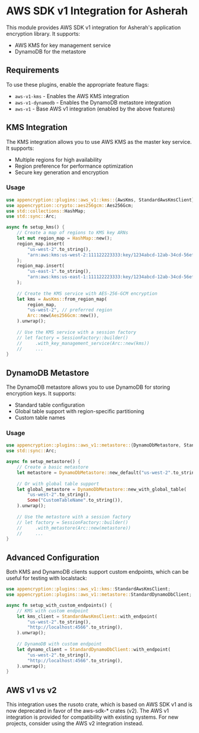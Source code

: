# AWS SDK v1 Integration for Asherah

This module provides AWS SDK v1 integration for Asherah's application encryption library. It supports:

- AWS KMS for key management service
- DynamoDB for the metastore

## Requirements

To use these plugins, enable the appropriate feature flags:

- `aws-v1-kms` - Enables the AWS KMS integration
- `aws-v1-dynamodb` - Enables the DynamoDB metastore integration
- `aws-v1` - Base AWS v1 integration (enabled by the above features)

## KMS Integration

The KMS integration allows you to use AWS KMS as the master key service. It supports:

- Multiple regions for high availability
- Region preference for performance optimization
- Secure key generation and encryption

### Usage

```rust
use appencryption::plugins::aws_v1::kms::{AwsKms, StandardAwsKmsClient};
use appencryption::crypto::aes256gcm::Aes256Gcm;
use std::collections::HashMap;
use std::sync::Arc;

async fn setup_kms() {
    // Create a map of regions to KMS key ARNs
    let mut region_map = HashMap::new();
    region_map.insert(
        "us-west-2".to_string(),
        "arn:aws:kms:us-west-2:111122223333:key/1234abcd-12ab-34cd-56ef-1234567890ab".to_string(),
    );
    region_map.insert(
        "us-east-1".to_string(),
        "arn:aws:kms:us-east-1:111122223333:key/1234abcd-12ab-34cd-56ef-1234567890ab".to_string(),
    );
    
    // Create the KMS service with AES-256-GCM encryption
    let kms = AwsKms::from_region_map(
        region_map,
        "us-west-2", // preferred region
        Arc::new(Aes256Gcm::new()),
    ).unwrap();
    
    // Use the KMS service with a session factory
    // let factory = SessionFactory::builder()
    //     .with_key_management_service(Arc::new(kms))
    //     ...
}
```

## DynamoDB Metastore

The DynamoDB metastore allows you to use DynamoDB for storing encryption keys. It supports:

- Standard table configuration
- Global table support with region-specific partitioning
- Custom table names

### Usage

```rust
use appencryption::plugins::aws_v1::metastore::{DynamoDbMetastore, StandardDynamoDbClient};
use std::sync::Arc;

async fn setup_metastore() {
    // Create a basic metastore
    let metastore = DynamoDbMetastore::new_default("us-west-2".to_string()).unwrap();
    
    // Or with global table support
    let global_metastore = DynamoDbMetastore::new_with_global_table(
        "us-west-2".to_string(),
        Some("CustomTableName".to_string()),
    ).unwrap();
    
    // Use the metastore with a session factory
    // let factory = SessionFactory::builder()
    //     .with_metastore(Arc::new(metastore))
    //     ...
}
```

## Advanced Configuration

Both KMS and DynamoDB clients support custom endpoints, which can be useful for testing with localstack:

```rust
use appencryption::plugins::aws_v1::kms::StandardAwsKmsClient;
use appencryption::plugins::aws_v1::metastore::StandardDynamoDbClient;

async fn setup_with_custom_endpoints() {
    // KMS with custom endpoint
    let kms_client = StandardAwsKmsClient::with_endpoint(
        "us-west-2".to_string(),
        "http://localhost:4566".to_string(),
    ).unwrap();
    
    // DynamoDB with custom endpoint
    let dynamo_client = StandardDynamoDbClient::with_endpoint(
        "us-west-2".to_string(),
        "http://localhost:4566".to_string(),
    ).unwrap();
}
```

## AWS v1 vs v2

This integration uses the rusoto crate, which is based on AWS SDK v1 and is now deprecated in favor of the aws-sdk-* crates (v2). The AWS v1 integration is provided for compatibility with existing systems. For new projects, consider using the AWS v2 integration instead.